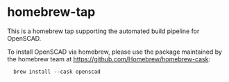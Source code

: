 homebrew-tap
============

This is a homebrew tap supporting the automated build pipeline
for OpenSCAD.

To install OpenSCAD via homebrew, please use the package maintained
by the homebrew team at https://github.com/Homebrew/homebrew-cask:

```
  brew install --cask openscad
```

